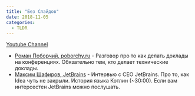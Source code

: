 ```yaml
---
title: "Без Слайдов"
date: 2018-11-05
categories:
  - TLDR
---
```


[Youtube Channel](https://www.youtube.com/channel/UCsZx0q0zsObxo9Xvsf-CklQ)

* [Роман Поборчий, poborchy.ru](https://www.youtube.com/watch?v=4vYJRoA0n80) - Разговор про то как делать доклады на конференциях. Обязательно тем, кто делает технические доклады.
* [Максим Шафиров, JetBrains](https://www.youtube.com/watch?v=YJd0-NLb9DA) - Интервью с CEO JetBrains. Про то, как Idea чуть не закрыли. История языка Котлин (~30:00). Если вам интерсестен JetBrains можно послушать.
